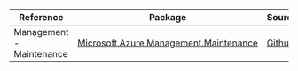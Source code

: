 | Reference | Package | Source |
|---|---|---|
|Management - Maintenance|[Microsoft.Azure.Management.Maintenance](https://www.nuget.org/packages/Microsoft.Azure.Management.Maintenance)|[Github](https://github.com/Azure/azure-sdk-for-net)|
